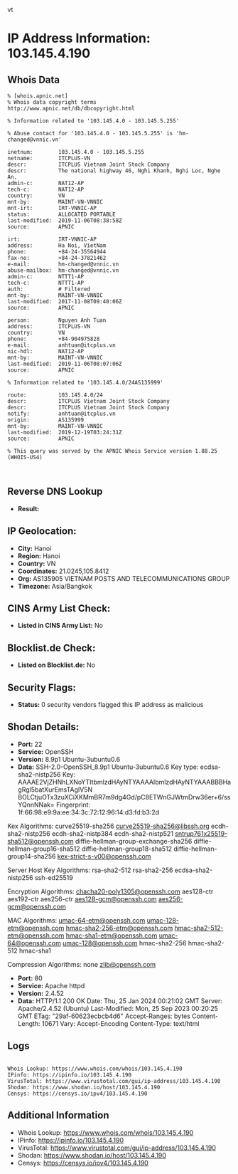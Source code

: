vt
# IP Address Information: 103.145.4.190

## Whois Data
```
% [whois.apnic.net]
% Whois data copyright terms    http://www.apnic.net/db/dbcopyright.html

% Information related to '103.145.4.0 - 103.145.5.255'

% Abuse contact for '103.145.4.0 - 103.145.5.255' is 'hm-changed@vnnic.vn'

inetnum:        103.145.4.0 - 103.145.5.255
netname:        ITCPLUS-VN
descr:          ITCPLUS Vietnam Joint Stock Company
descr:          The national highway 46, Nghi Khanh, Nghi Loc, Nghe An.
admin-c:        NAT12-AP
tech-c:         NAT12-AP
country:        VN
mnt-by:         MAINT-VN-VNNIC
mnt-irt:        IRT-VNNIC-AP
status:         ALLOCATED PORTABLE
last-modified:  2019-11-06T08:38:58Z
source:         APNIC

irt:            IRT-VNNIC-AP
address:        Ha Noi, VietNam
phone:          +84-24-35564944
fax-no:         +84-24-37821462
e-mail:         hm-changed@vnnic.vn
abuse-mailbox:  hm-changed@vnnic.vn
admin-c:        NTTT1-AP
tech-c:         NTTT1-AP
auth:           # Filtered
mnt-by:         MAINT-VN-VNNIC
last-modified:  2017-11-08T09:40:06Z
source:         APNIC

person:         Nguyen Anh Tuan
address:        ITCPLUS-VN
country:        VN
phone:          +84-904975828
e-mail:         anhtuan@itcplus.vn
nic-hdl:        NAT12-AP
mnt-by:         MAINT-VN-VNNIC
last-modified:  2019-11-06T08:07:06Z
source:         APNIC

% Information related to '103.145.4.0/24AS135999'

route:          103.145.4.0/24
descr:          ITCPLUS Vietnam Joint Stock Company
descr:          ITCPLUS Vietnam Joint Stock Company
notify:         anhtuan@itcplus.vn
origin:         AS135999
mnt-by:         MAINT-VN-VNNIC
last-modified:  2019-12-19T03:24:31Z
source:         APNIC

% This query was served by the APNIC Whois Service version 1.88.25 (WHOIS-US4)



```
## Reverse DNS Lookup
- **Result:** 

## IP Geolocation:
- **City:** Hanoi
- **Region:** Hanoi
- **Country:** VN
- **Coordinates:** 21.0245,105.8412
- **Org:** AS135905 VIETNAM POSTS AND TELECOMMUNICATIONS GROUP
- **Timezone:** Asia/Bangkok

## CINS Army List Check:
- **Listed in CINS Army List:** 
No

## Blocklist.de Check:
- **Listed on Blocklist.de:** 
No

## Security Flags:
- **Status:** 0 security vendors flagged this IP address as malicious

## Shodan Details:
- **Port:** 22
- **Service:** OpenSSH
- **Version:** 8.9p1 Ubuntu-3ubuntu0.6
- **Data:** SSH-2.0-OpenSSH_8.9p1 Ubuntu-3ubuntu0.6
Key type: ecdsa-sha2-nistp256
Key: AAAAE2VjZHNhLXNoYTItbmlzdHAyNTYAAAAIbmlzdHAyNTYAAABBBHagRgl5batXurEmsTAgIV5N
BOLCtjuOTx3zuXCiXKMmBR7m9dg4Gd/pC8ETWnGJWtmDrw36er+6/ssYQnnNNak=
Fingerprint: 1f:66:98:e9:9a:ee:34:3c:72:12:96:14:d3:fd:b3:2d

Kex Algorithms:
	curve25519-sha256
	curve25519-sha256@libssh.org
	ecdh-sha2-nistp256
	ecdh-sha2-nistp384
	ecdh-sha2-nistp521
	sntrup761x25519-sha512@openssh.com
	diffie-hellman-group-exchange-sha256
	diffie-hellman-group16-sha512
	diffie-hellman-group18-sha512
	diffie-hellman-group14-sha256
	kex-strict-s-v00@openssh.com

Server Host Key Algorithms:
	rsa-sha2-512
	rsa-sha2-256
	ecdsa-sha2-nistp256
	ssh-ed25519

Encryption Algorithms:
	chacha20-poly1305@openssh.com
	aes128-ctr
	aes192-ctr
	aes256-ctr
	aes128-gcm@openssh.com
	aes256-gcm@openssh.com

MAC Algorithms:
	umac-64-etm@openssh.com
	umac-128-etm@openssh.com
	hmac-sha2-256-etm@openssh.com
	hmac-sha2-512-etm@openssh.com
	hmac-sha1-etm@openssh.com
	umac-64@openssh.com
	umac-128@openssh.com
	hmac-sha2-256
	hmac-sha2-512
	hmac-sha1

Compression Algorithms:
	none
	zlib@openssh.com


- **Port:** 80
- **Service:** Apache httpd
- **Version:** 2.4.52
- **Data:** HTTP/1.1 200 OK
Date: Thu, 25 Jan 2024 00:21:02 GMT
Server: Apache/2.4.52 (Ubuntu)
Last-Modified: Mon, 25 Sep 2023 00:20:25 GMT
ETag: "29af-60623ecbcb4d6"
Accept-Ranges: bytes
Content-Length: 10671
Vary: Accept-Encoding
Content-Type: text/html



## Logs
```

Whois Lookup: https://www.whois.com/whois/103.145.4.190
IPinfo: https://ipinfo.io/103.145.4.190
VirusTotal: https://www.virustotal.com/gui/ip-address/103.145.4.190
Shodan: https://www.shodan.io/host/103.145.4.190
Censys: https://censys.io/ipv4/103.145.4.190

```
## Additional Information
- Whois Lookup: https://www.whois.com/whois/103.145.4.190
- IPinfo: https://ipinfo.io/103.145.4.190
- VirusTotal: https://www.virustotal.com/gui/ip-address/103.145.4.190
- Shodan: https://www.shodan.io/host/103.145.4.190
- Censys: https://censys.io/ipv4/103.145.4.190

